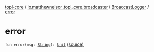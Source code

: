 [topl-core](../../index.md) / [io.matthewnelson.topl_core.broadcaster](../index.md) / [BroadcastLogger](index.md) / [error](./error.md)

# error

`fun error(msg: `[`String`](https://kotlinlang.org/api/latest/jvm/stdlib/kotlin/-string/index.html)`): `[`Unit`](https://kotlinlang.org/api/latest/jvm/stdlib/kotlin/-unit/index.html) [(source)](https://github.com/05nelsonm/TorOnionProxyLibrary-Android/blob/master/topl-core/src/main/java/io/matthewnelson/topl_core/broadcaster/BroadcastLogger.kt#L148)